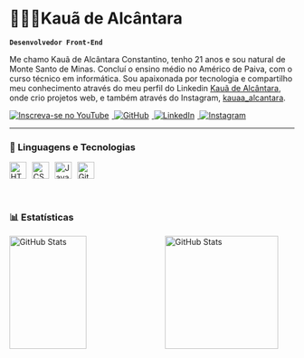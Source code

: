 # 👩🏻‍💻Kauã de Alcântara

**`Desenvolvedor Front-End`**

Me chamo Kauã de Alcântara Constantino, tenho 21 anos e sou natural de Monte Santo de Minas. Concluí o ensino médio no Américo de Paiva, com o curso técnico em informática. Sou apaixonada por tecnologia e compartilho meu conhecimento através do meu perfil do Linkedin  [Kauã de Alcântara](https://www.linkedin.com/in/kauaalcantara/), onde crio projetos web, e também através do Instagram,  [kauaa_alcantara](https://www.instagram.com/kauaa_alcantara/).

<p align="left">
    <a href="https://www.youtube.com/@Kaua_p2p">
        <img
        alt="Inscreva-se no YouTube"
        title="Inscreva-se no meu canal"
        src="https://img.shields.io/badge/YouTube-FF0000?style=for-the-badge&logo=youtube&logoColor=white0"
        style="margin-right: 5px;"
        />
    </a>
    <a href="https://github.com/KauaAlcantara">
        <img
        alt="GitHub"
        title="Me siga no GitHub"
        src="https://img.shields.io/badge/GitHub-236ad3?style=for-the-badge&logo=github&logoColor=white&labelColor=1155ba"
        style="margin-right: 5px;"
        />
    </a>
    <a href="https://www.linkedin.com/in/kauaalcantara/" >
        <img
        alt="LinkedIn"
        title="Me siga no LinkedIn"
        src="https://img.shields.io/badge/LinkedIn-0077B5?style=for-the-badge&logo=linkedin&logoColor=white"
        style="margin-right: 5px;"
        />
    </a>
    <a href="https://www.instagram.com/kauaa_alcantara/" >
        <img
        alt="Instagram"
        title="Me siga no Instagram"
        src="https://img.shields.io/badge/Instagram-E4405F?style=for-the-badge&logo=instagram&logoColor=whitee"
        />
    </a>
</p>

---

### 🤖 Linguagens e Tecnologias

<div style="display: flex; flex-wrap: wrap;">
    <img
        alt="HTML"
        title="HTML"
        width="30px"
        style="padding-right: 10px;"
        src="https://cdn.jsdelivr.net/gh/devicons/devicon@latest/icons/html5/html5-original.svg"
    />
    <img
        alt="CSS"
        title="CSS"
        width="30px"
        style="padding-right: 10px;"
        src="https://cdn.jsdelivr.net/gh/devicons/devicon@latest/icons/css3/css3-original.svg"
    />
    <img
        alt="JavaScript"
        title="JavaScript"
        width="30px"
        style="padding-right: 10px;"
        src="https://cdn.jsdelivr.net/gh/devicons/devicon@latest/icons/javascript/javascript-original.svg"
    />
    <img
        alt="Git"
        title="Git"
        width="30px"
        style="padding-right: 10px;"
        src="https://cdn.jsdelivr.net/gh/devicons/devicon@latest/icons/git/git-original.svg"
    />
</div>

<br/>
<br/>

### 📊 Estatísticas

<p>
  <img
    align="left"
    alt="GitHub Stats"
    height="200"
    width = "52%"
    style="padding-right: 10px;"
    src="https://github-readme-stats.vercel.app/api?username=KauaAlcantara&show_icons=true&theme=tokyonight&include_all_commits=true&locale=pt-br"
  />

<img
      align="left"
      alt="GitHub Stats"
      height="200"
      src="https://github-readme-stats.vercel.app/api/top-langs/?username=KauaAlcantara&theme=tokyonight&layout=compact&custom_title=Tecnologias&langs_count=7"
  />
</p>
